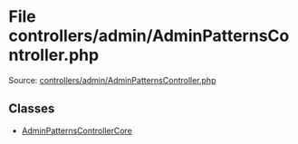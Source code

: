 File controllers/admin/AdminPatternsController.php
=========

Source: [controllers/admin/AdminPatternsController.php](https://github.com/PrestaShop/PrestaShop/blob/1.6.1.2/controllers/admin/AdminPatternsController.php)


Classes
-------

* [AdminPatternsControllerCore](class.AdminPatternsControllerCore.md)

